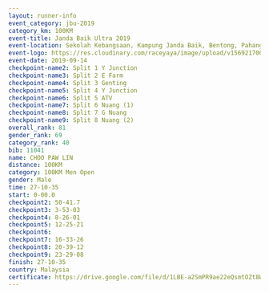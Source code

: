 ```yaml
---
layout: runner-info 
event_category: jbu-2019 
category_km: 100KM 
event-title: Janda Baik Ultra 2019  
event-location: Sekolah Kebangsaan, Kampung Janda Baik, Bentong, Pahang, Malaysia 
event-logo: https://res.cloudinary.com/raceyaya/image/upload/v1569217009/logo/janda-baik_vch1pc.jpg 
event-date: 2019-09-14 
checkpoint-name2: Split 1 Y Junction 
checkpoint-name3: Split 2 E Farm 
checkpoint-name4: Split 3 Genting 
checkpoint-name5: Split 4 Y Junction 
checkpoint-name6: Split 5 ATV 
checkpoint-name7: Split 6 Nuang (1) 
checkpoint-name8: Split 7 G Nuang 
checkpoint-name9: Split 8 Nuang (2) 
overall_rank: 81
gender_rank: 69
category_rank: 40
bib: 11041
name: CHOO PAW LIN
distance: 100KM
category: 100KM Men Open
gender: Male
time: 27-10-35
start: 0-00.0
checkpoint2: 50-41.7
checkpoint3: 3-53-03
checkpoint4: 8-26-01
checkpoint5: 12-25-21
checkpoint6: 
checkpoint7: 16-33-26
checkpoint8: 20-39-12
checkpoint9: 23-29-08
finish: 27-10-35
country: Malaysia
certificate: https://drive.google.com/file/d/1LBE-a2SmPR9ae22eQsmtOZt8WGBxSZRm/view?usp=sharing
---
```

